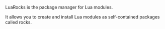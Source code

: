 LuaRocks is the package manager for Lua modules.

It allows you to create and install Lua modules as self-contained packages called rocks.
